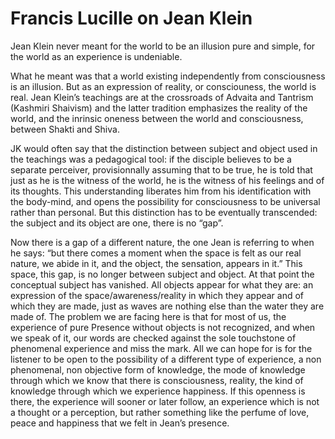 # Francis  Lucille on Jean Klein

Jean Klein never meant for the world to be an illusion pure and simple, for the world as an experience is undeniable. 

What he meant was that a world existing independently from consciousness is an illusion. But as an expression of reality, or consciouness, the world is real. Jean Klein’s teachings are at the crossroads of Advaita and Tantrism (Kashmiri Shaivism) and the latter tradition emphasizes the reality of the world, and the inrinsic oneness between the world and consciousness, between Shakti and Shiva.

JK would often say that the distinction between subject and object used in the teachings was a pedagogical tool: if the disciple believes to be a separate perceiver, provisionnally assuming that to be true, he is told that just as he is the witness of the world, he is the witness of his feelings and of its thoughts. This understanding liberates him from his identification with the body-mind, and opens the possibility for consciousness to be universal rather than personal. But this distinction has to be eventually transcended: the subject and its object are one, there is no “gap”.

Now there is a gap of a different nature, the one Jean is referring to when he says: “but there comes a moment when the space is felt as our real nature, we abide in it, and the object, the sensation, appears in it.” This space, this gap, is no longer between subject and object. At that point the conceptual subject has vanished. All objects appear for what they are: an expression of the space/awareness/reality in which they appear and of which they are made, just as waves are nothing else than the water they are made of. The problem we are facing here is that for most of us, the experience of pure Presence without objects is not recognized, and when we speak of it, our words are checked against the sole touchstone of phenomenal experience and miss the mark. All we can hope for is for the listener to be open to the possibility of a different type of experience, a non phenomenal, non objective form of knowledge, the mode of knowledge through which we know that there is consciousness, reality, the kind of knowledge through which we experience happiness. If this openness is there, the experience will sooner or later follow, an experience which is not a thought or a perception, but rather something like the perfume of love, peace and happiness that we felt in Jean’s presence.

